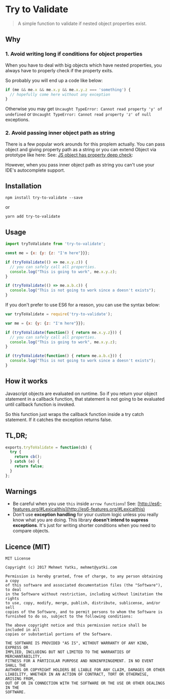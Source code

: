 # Try to Validate
> A simple function to validate if nested object properties exist.

## Why

### 1. Avoid writing long if conditions for object properties
When you have to deal with big objects which have nested properties, you always have to properly check if the property exits.

So probably you will end up a code like below:

```javascript
if (me && me.x && me.x.y && me.x.y.z === 'something') {
  // hopefully come here without any exception
}
```

Otherwise you may get `Uncaught TypeError: Cannot read property 'y' of undefined` or `Uncaught TypeError: Cannot read property 'z' of null` exceptions.

### 2. Avoid passing inner object path as string

There is a few popular work arounds for this proplem actually. You can pass object and giving property path as a string or you can extend Object via prototype like here: 
See: [JS object has property deep check](https://stackoverflow.com/questions/33444711/js-object-has-property-deep-check/33445095#33445095): 

However, when you pass inner object path as string you can't use your IDE's autocomplete support. 

## Installation

```
npm install try-to-validate --save
```

or

```
yarn add try-to-validate
```

## Usage
```javascript
import tryToValidate from 'try-to-validate';

const me = {x: {y: {z: "I'm here"}}};

if (tryToValidate(() => me.x.y.z)) {
  // you can safely call all properties.
  console.log("This is going to work", me.x.y.z);
}

if (tryToValidate(() => me.a.b.c)) {
  console.log("This is not going to work since a doesn't exists");
} 
```

If you don't prefer to use ES6 for a reason, you can use the syntax below:

```javascript
var tryToValidate = require('try-to-validate');

var me = {x: {y: {z: "I'm here"}}};

if (tryToValidate(function() { return me.x.y.z})) {
  // you can safely call all properties.
  console.log("This is going to work", me.x.y.z);
}

if (tryToValidate(function() { return me.a.b.c})) {
  console.log("This is not going to work since a doesn't exists");
} 
```

## How it works

Javascript objects are evaluated on runtime. So if you return your object statement in a callback function, that statement is not going to be evaluated until callback function is invoked.

So this function just wraps the callback function inside a try catch statement. If it catches the exception returns false.

## TL,DR;

```javascript
exports.tryToValidate = function(cb) {
  try {
    return cb();
  } catch (e) {
    return false;
  }
};
```

## Warnings 

- Be careful when you use `this` inside `arrow functions`! See: [http://es6-features.org/#Lexicalthis](http://es6-features.org/#Lexicalthis)
- Don't use **exception handling** for your custom logic unless you really know what you are doing. 
This library **doesn't intend to supress exceptions**. It's just for writing shorter conditions when you need to compare objects.
 
## Licence (MIT)

```
MIT License

Copyright (c) 2017 Mehmet Yatkı, mehmet@yatki.com

Permission is hereby granted, free of charge, to any person obtaining a copy
of this software and associated documentation files (the "Software"), to deal
in the Software without restriction, including without limitation the rights
to use, copy, modify, merge, publish, distribute, sublicense, and/or sell
copies of the Software, and to permit persons to whom the Software is
furnished to do so, subject to the following conditions:

The above copyright notice and this permission notice shall be included in all
copies or substantial portions of the Software.

THE SOFTWARE IS PROVIDED "AS IS", WITHOUT WARRANTY OF ANY KIND, EXPRESS OR
IMPLIED, INCLUDING BUT NOT LIMITED TO THE WARRANTIES OF MERCHANTABILITY,
FITNESS FOR A PARTICULAR PURPOSE AND NONINFRINGEMENT. IN NO EVENT SHALL THE
AUTHORS OR COPYRIGHT HOLDERS BE LIABLE FOR ANY CLAIM, DAMAGES OR OTHER
LIABILITY, WHETHER IN AN ACTION OF CONTRACT, TORT OR OTHERWISE, ARISING FROM,
OUT OF OR IN CONNECTION WITH THE SOFTWARE OR THE USE OR OTHER DEALINGS IN THE
SOFTWARE.
```